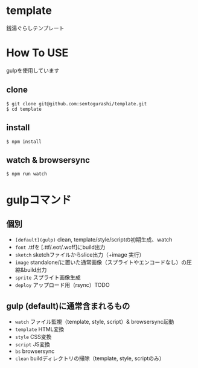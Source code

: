 # template
銭湯ぐらしテンプレート

# How To USE
gulpを使用しています
## clone
```
$ git clone git@github.com:sentogurashi/template.git
$ cd template
```
## install
```
$ npm install
```

## watch & browsersync
```
$ npm run watch
```

# gulpコマンド
## 個別

- `[default](gulp)` clean, template/style/scriptの初期生成、watch
- `font` .ttfを [.ttf/.eot/.woff]にbuild出力
- `sketch` sketchファイルからslice出力（+image 実行）
- `image` standalone/に置いた通常画像（スプライトやエンコードなし）の圧縮&build出力
- `sprite` スプライト画像生成
- `deploy` アップロード用（rsync）TODO

## gulp (default)に通常含まれるもの

- `watch` ファイル監視（template, style, script）& browsersync起動
- `template` HTML変換
- `style` CSS変換
- `script` JS変換
- `bs` browsersync
- `clean` buildディレクトリの掃除（template, style, scriptのみ）
